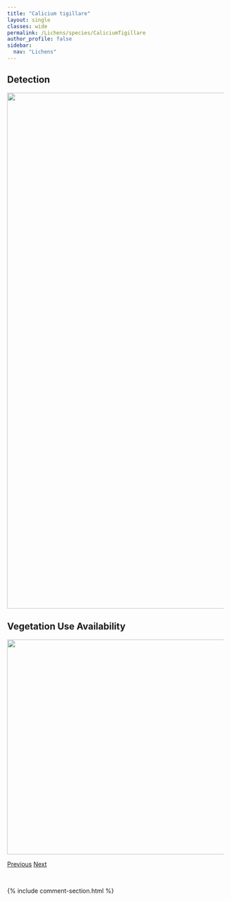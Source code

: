 ```yaml
---
title: "Calicium tigillare"
layout: single
classes: wide
permalink: /Lichens/species/CaliciumTigillare
author_profile: false
sidebar:
  nav: "Lichens"
---
```


<h2>Detection</h2>

<a href="https://drive.google.com/uc?export=view&id=1gD3IZK2RGRqcxqRPY9D6qLrUCdoGcMj8">
<img src="https://drive.google.com/uc?export=view&id=1gD3IZK2RGRqcxqRPY9D6qLrUCdoGcMj8" height = "1200" width = "800">
</a>


<h2>Vegetation Use Availability</h2>

<a href="https://drive.google.com/uc?export=view&id=1G0IxkVjesx4DyiYSS2gaJuAZxc18ttbT">
<img src="https://drive.google.com/uc?export=view&id=1G0IxkVjesx4DyiYSS2gaJuAZxc18ttbT" height = "500" width = "1000">
</a>


<a href="/DevelopmentWebsite/Lichens/species/CaliciumSalicinum" class="pagination--pager" title="Calicium salicinum">Previous</a> <a href="/DevelopmentWebsite/Lichens/species/CaliciumTrabinellum" class="pagination--pager" title="Calicium trabinellum">Next</a>

<p>&nbsp;</p>

{% include comment-section.html %}
